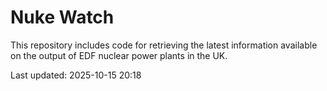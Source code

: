# Nuke Watch

This repository includes code for retrieving the latest information available on the output of EDF nuclear power plants in the UK.

Last updated: 2025-10-15 20:18
